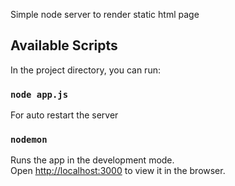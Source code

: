 Simple node server to render static html page  

## Available Scripts

In the project directory, you can run:

### `node app.js`
For auto restart the server
### `nodemon`

Runs the app in the development mode.<br />
Open [http://localhost:3000](http://localhost:3000) to view it in the browser.



